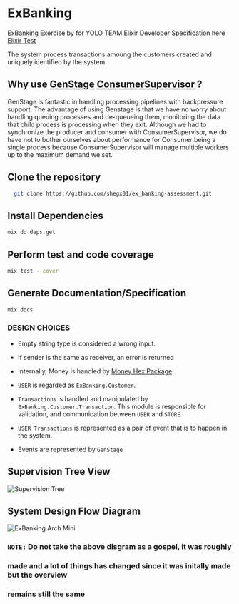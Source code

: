 # ExBanking

ExBanking Exercise by for YOLO TEAM Elixir Developer
Specification here [Elixir Test](https://github.com/coingaming/elixir-test)

The system process transactions amoung the customers
created and uniquely identified by the system

## Why use [GenStage](https://hexdocs.pm/gen_stage/GenStage.html) [ConsumerSupervisor](https://hexdocs.pm/gen_stage/ConsumerSupervisor.html#content) ?

GenStage is fantastic in handling processing pipelines with backpressure support.
The advantage of using Genstage is that we have no worry about handling queuing processes and de-queueing them, monitoring the data that child process is processing when they exit. Although we had to synchronize the producer and consumer with ConsumerSupervisor, we do have not to bother ourselves about performance for  Consumer being a single process because ConsumerSupervisor will manage multiple workers up to the maximum demand we set.

## Clone the repository

```bash
  git clone https://github.com/shegx01/ex_banking-assessment.git
```

## Install Dependencies

```bash
mix do deps.get
```

## Perform test and code coverage

```bash
mix test --cover
```

## Generate Documentation/Specification

```bash
mix docs
```

### DESIGN CHOICES

- Empty string type is considered a wrong input.

- if sender is the same as receiver, an error is returned

- Internally, Money is handled by [Money Hex Package](https://hexdocs.pm/money/readme.html).

- `USER` is regarded as `ExBanking.Customer`.

- `Transactions` is handled and manipulated by `ExBanking.Customer.Transaction`. This module is responsible for validation, and communication between `USER` and `STORE`.

- `USER Transactions` is represented as a pair of event that is to happen in the system.

- Events are represented by `GenStage`

## Supervision Tree View

![Supervision Tree](https://user-images.githubusercontent.com/42073367/153468694-9beff593-30fd-4fe4-aba3-ac5e37f1e479.svg)
<!-- 
### See modules inside after generate the docs using

```bash
mix docs
``` -->

## System Design Flow Diagram

![ExBanking Arch Mini](https://user-images.githubusercontent.com/42073367/153485477-11a67cc4-656c-45a1-b4cb-c97fd55700fb.svg)

### `NOTE:` Do not take the above disgram as a gospel, it was roughly

### made and a lot of things has changed since it was initally made but the overview

### remains still the same
